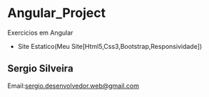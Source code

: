 # Angular_Project

Exercicios em Angular

- Site Estatico(Meu Site[Html5,Css3,Bootstrap,Responsividade])

Sergio Silveira
------------------------------

Email:sergio.desenvolvedor.web@gmail.com




